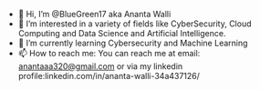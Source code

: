 - 👋 Hi, I’m @BlueGreen17 aka Ananta Walli
- 👀 I’m interested in a variety of fields like CyberSecurity, Cloud Computing and Data Science and Artificial Intelligence.
- 🌱 I’m currently learning Cybersecurity and Machine Learning
- 📫 How to reach me: You can reach me at email: anantaaa320@gmail.com or via my linkedin profile:linkedin.com/in/ananta-walli-34a437126/
  

<!---
BlueGreen17/BlueGreen17 is a ✨ special ✨ repository because its `README.md` (this file) appears on your GitHub profile.
You can click the Preview link to take a look at your changes.
--->
